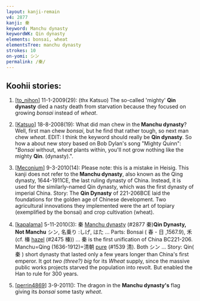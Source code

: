 ```yaml
---
layout: kanji-remain
v4: 2877
kanji: 秦
keyword: Manchu dynasty
keywordWK: Qin dynasty
elements: bonsai, wheat
elementsTree: manchu dynasty
strokes: 10
on-yomi: シン
permalink: /秦/
---
```


## Koohii stories: 

1) [<a href="http://kanji.koohii.com/profile/to_nihon">to_nihon</a>] 11-1-2009(29): (thx Katsuo) The so-called &#039;mighty&#039; <strong>Qin dynasty</strong> died a nasty death from starvation because they focused on growing <em>bonsai</em> instead of <em>wheat</em>.

2) [<a href="http://kanji.koohii.com/profile/Katsuo">Katsuo</a>] 18-8-2008(19): What did man chew in the<strong> Manchu dynasty</strong>? Well, first man chew <em>bonsai</em>, but he find that rather tough, so next man chew <em>wheat</em>. EDIT: I think the keyword should really be <strong>Qin dynasty</strong>. So how a about new story based on Bob Dylan&#039;s song &quot;Mighty Quinn&quot;: &quot;<em>Bonsai</em> without, <em>wheat</em> plants within, you&#039;ll not grow nothing like the mighty <strong>Qin</strong>. (dynasty).&quot;.

3) [<a href="http://kanji.koohii.com/profile/Meconium">Meconium</a>] 9-3-2010(14): Please note: this is a mistake in Heisig. This kanji does not refer to the<strong> Manchu dynasty</strong>, also known as the Qing dynasty, 1644-1911CE, the last ruling dynasty of China. Instead, it is used for the similarly-named Qin dynasty, which was the first dynasty of imperial China. Story: The <strong>Qin Dynasty</strong> of 221-206BCE laid the foundations for the golden age of Chinese development. Two agricultural innovations they implemented were the art of topiary (exemplified by the bonsai) and crop cultivation (wheat).

4) [<a href="http://kanji.koohii.com/profile/kapalama">kapalama</a>] 5-11-2010(3): 秦 <a href="../v4/2877.html">Manchu dynasty</a> (#2877 秦)<strong>Qin Dynasty, Not Manchu</strong> シン, 名乗り :しげ, はた ... Parts: Bonsai ( 春 - 日 ,1567.9), 禾 (cf. 榛 <a href="../v4/2475.html">hazel</a> (#2475 榛)) ... 秦 is the first unification of China BC221-206.　Manchu=Qing (1636-1912)=清朝 <a href="../v4/1539.html">pure</a> (#1539 清). Both シン ... Story: Qin( 秦 ) short dynasty that lasted only a few years longer than China&#039;s first emperor. It got <em>two (three?)</em> <em>big</em> for its <em>Wheat</em> supply, since the massive public works projects starved the population into revolt. But enabled the Han to rule for 300 years.

5) [<a href="http://kanji.koohii.com/profile/perrin4869">perrin4869</a>] 3-9-2011(): The dragon in the <strong>Manchu dynasty&#039;s</strong> flag giving its <em>bonsai</em> some tasty <em>wheat</em>.

